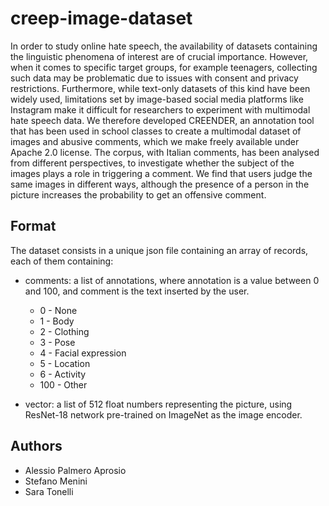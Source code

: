 # creep-image-dataset

In order to study online hate speech, the availability of datasets containing the linguistic
phenomena of interest are of crucial importance.
However, when it comes to specific target groups, for example teenagers, collecting such data
may be problematic due to issues with consent and privacy restrictions.
Furthermore, while text-only datasets of this kind have been widely used, limitations set by
image-based social media platforms like Instagram make it difficult for researchers to experiment
with multimodal hate speech data.
We therefore developed CREENDER, an annotation tool that has been used in school classes to
create a multimodal dataset of images and abusive comments, which we make freely available under
Apache 2.0 license.
The corpus, with Italian comments, has been analysed from different perspectives, to investigate
whether the subject of the images plays a role in triggering a comment.
We find that users judge the same images in different ways, although the presence of a person in
the picture increases the probability to get an offensive comment.

## Format

The dataset consists in a unique json file containing an array of records, each of them containing:

* comments: a list of annotations, where annotation is a value between 0 and 100, and comment is
  the text inserted by the user.
  * 0 - None
  * 1 - Body
  * 2 - Clothing
  * 3 - Pose
  * 4 - Facial expression
  * 5 - Location
  * 6 - Activity
  * 100 - Other

* vector: a list of 512 float numbers representing the picture, using ResNet-18 network pre-trained
  on ImageNet as the image encoder.

## Authors

* Alessio Palmero Aprosio
* Stefano Menini
* Sara Tonelli
